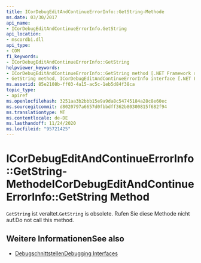 ```yaml
---
title: ICorDebugEditAndContinueErrorInfo::GetString-Methode
ms.date: 03/30/2017
api_name:
- ICorDebugEditAndContinueErrorInfo.GetString
api_location:
- mscordbi.dll
api_type:
- COM
f1_keywords:
- ICorDebugEditAndContinueErrorInfo::GetString
helpviewer_keywords:
- ICorDebugEditAndContinueErrorInfo::GetString method [.NET Framework debugging]
- GetString method, ICorDebugEditAndContinueErrorInfo interface [.NET Framework debugging]
ms.assetid: 85e2108b-ff03-4a15-ac5c-1eb5d84f38ca
topic_type:
- apiref
ms.openlocfilehash: 3251aa3b2bbb15e9a9da8c54745184a28c8e60ec
ms.sourcegitcommit: d8020797a6657d0fbbdff362b80300815f682f94
ms.translationtype: MT
ms.contentlocale: de-DE
ms.lasthandoff: 11/24/2020
ms.locfileid: "95721425"
---
```

# <a name="icordebugeditandcontinueerrorinfogetstring-method"></a><span data-ttu-id="4f32b-102">ICorDebugEditAndContinueErrorInfo::GetString-Methode</span><span class="sxs-lookup"><span data-stu-id="4f32b-102">ICorDebugEditAndContinueErrorInfo::GetString Method</span></span>

<span data-ttu-id="4f32b-103">`GetString` ist veraltet.</span><span class="sxs-lookup"><span data-stu-id="4f32b-103">`GetString` is obsolete.</span></span> <span data-ttu-id="4f32b-104">Rufen Sie diese Methode nicht auf.</span><span class="sxs-lookup"><span data-stu-id="4f32b-104">Do not call this method.</span></span>  
  
## <a name="see-also"></a><span data-ttu-id="4f32b-105">Weitere Informationen</span><span class="sxs-lookup"><span data-stu-id="4f32b-105">See also</span></span>

- [<span data-ttu-id="4f32b-106">Debugschnittstellen</span><span class="sxs-lookup"><span data-stu-id="4f32b-106">Debugging Interfaces</span></span>](debugging-interfaces.md)
